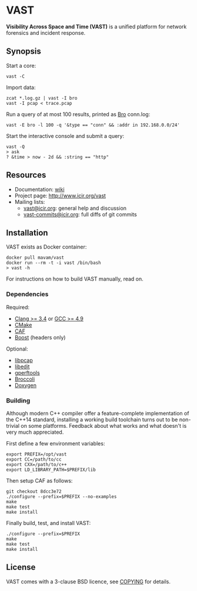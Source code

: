 # VAST

**Visibility Across Space and Time (VAST)** is a unified platform for network
forensics and incident response.

## Synopsis

Start a core:

    vast -C

Import data:

    zcat *.log.gz | vast -I bro
    vast -I pcap < trace.pcap

Run a query of at most 100 results, printed as [Bro](http://www.bro.org)
conn.log:

    vast -E bro -l 100 -q '&type == "conn" && :addr in 192.168.0.0/24'

Start the interactive console and submit a query:

    vast -Q
    > ask
    ? &time > now - 2d && :string == "http"

## Resources

- Documentation: [wiki](https://github.com/mavam/vast/wiki)
- Project page: <http://www.icir.org/vast>
- Mailing lists:
    - [vast@icir.org][vast]: general help and discussion
    - [vast-commits@icir.org][vast-commits]: full diffs of git commits

[vast]: http://mailman.icsi.berkeley.edu/mailman/listinfo/vast
[vast-commits]: http://mailman.icsi.berkeley.edu/mailman/listinfo/vast-commits

## Installation

VAST exists as Docker container:

    docker pull mavam/vast
    docker run --rm -t -i vast /bin/bash
    > vast -h

For instructions on how to build VAST manually, read on.

### Dependencies

Required:

- [Clang >= 3.4](http://clang.llvm.org/) or [GCC >= 4.9](http://gcc.gnu.org)
- [CMake](http://www.cmake.org)
- [CAF](https://github.com/actor-framework/actor-framework)
- [Boost](http://www.boost.org) (headers only)

Optional:

- [libpcap](http://www.tcpdump.org)
- [libedit](http://thrysoee.dk/editline)
- [gperftools](http://code.google.com/p/google-perftools)
- [Broccoli](http://www.bro-ids.org)
- [Doxygen](http://www.doxygen.org)

### Building

Although modern C++ compiler offer a feature-complete implementation of the
C++14 standard, installing a working build toolchain turns out to be
non-trivial on some platforms. Feedback about what works and what doesn't
is very much appreciated.

First define a few environment variables:

    export PREFIX=/opt/vast
    export CC=/path/to/cc
    export CXX=/path/to/c++
    export LD_LIBRARY_PATH=$PREFIX/lib

Then setup CAF as follows:

    git checkout 8dcc3e72
    ./configure --prefix=$PREFIX --no-examples
    make
    make test
    make install

Finally build, test, and install VAST:

    ./configure --prefix=$PREFIX
    make
    make test
    make install

## License

VAST comes with a 3-clause BSD licence, see
[COPYING](https://raw.github.com/mavam/vast/master/COPYING) for details.
